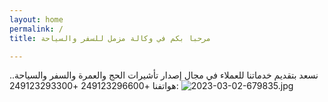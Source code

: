 ```yaml
---
layout: home
permalink: /
title: مرحبا بكم في وكالة مزمل للسفر والسياحة

---
```

نسعد بتقديم خدماتنا للعملاء في مجال إصدار تأشيرات الحج والعمرة والسفر والسياحة..
:هواتفنا
+249123296600
+249123293300
![2023-03-02-679835.jpg](https://celcconcrete.github.io/muzamil_travel_agency/assets/2023-03-02-679835.jpg)


